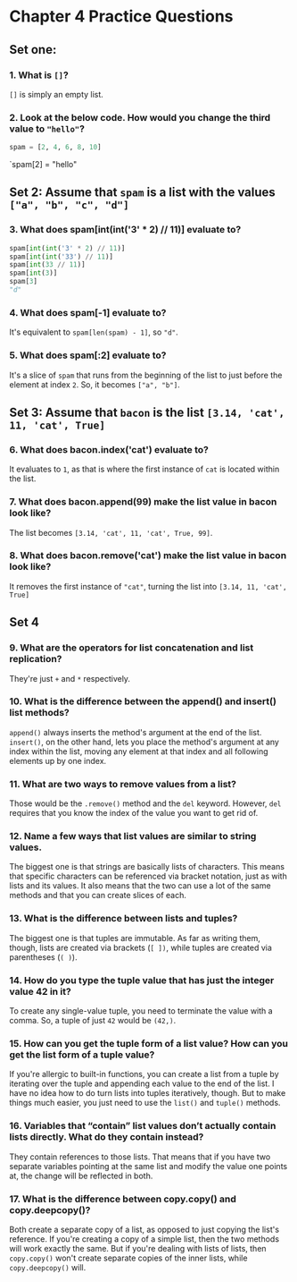 
# Chapter 4 Practice Questions

## Set one:

### 1. What is `[]`?

`[]` is simply an empty list.

### 2. Look at the below code. How would you change the third value to `"hello"`?

```python
spam = [2, 4, 6, 8, 10]
```

`spam[2] = "hello"

## Set 2: Assume that `spam` is a list with the values `["a", "b", "c", "d"]`

### 3. What does spam[int(int('3' * 2) // 11)] evaluate to?

```python
spam[int(int('3' * 2) // 11)]
spam[int(int('33') // 11)]
spam[int(33 // 11)]
spam[int(3)]
spam[3]
"d"
```

### 4. What does spam[-1] evaluate to?

It's equivalent to `spam[len(spam) - 1]`, so `"d"`.

### 5. What does spam[:2] evaluate to?

It's a slice of `spam` that runs from the beginning of the list to just before the element at index `2`. So, it becomes
`["a", "b"]`.

## Set 3: Assume that `bacon` is the list `[3.14, 'cat', 11, 'cat', True]`

### 6. What does bacon.index('cat') evaluate to?

It evaluates to `1`, as that is where the first instance of `cat` is located within the list.

### 7. What does bacon.append(99) make the list value in bacon look like?

The list becomes `[3.14, 'cat', 11, 'cat', True, 99]`.

### 8. What does bacon.remove('cat') make the list value in bacon look like?

It removes the first instance of `"cat"`, turning the list into `[3.14, 11, 'cat', True]`

## Set 4

### 9. What are the operators for list concatenation and list replication?

They're just `+` and `*` respectively.

### 10. What is the difference between the append() and insert() list methods?

`append()` always inserts the method's argument at the end of the list. `insert()`, on the other hand, lets you place
the method's argument at any index within the list, moving any element at that index and all following elements up by
one index.

### 11. What are two ways to remove values from a list?

Those would be the `.remove()` method and the `del` keyword. However, `del` requires that you know the index of the
value you want to get rid of.

### 12. Name a few ways that list values are similar to string values.

The biggest one is that strings are basically lists of characters. This means that specific characters can be referenced
via bracket notation, just as with lists and its values. It also means that the two can use a lot of the same methods
and that you can create slices of each.

### 13. What is the difference between lists and tuples?

The biggest one is that tuples are immutable. As far as writing them, though, lists are created via brackets (`[ ])`,
while tuples are created via parentheses (`( )`).

### 14. How do you type the tuple value that has just the integer value 42 in it?

To create any single-value tuple, you need to terminate the value with a comma. So, a tuple of just `42` would be
`(42,)`.

### 15. How can you get the tuple form of a list value? How can you get the list form of a tuple value?

If you're allergic to built-in functions, you can create a list from a tuple by iterating over the tuple and appending
each value to the end of the list. I have no idea how to do turn lists into tuples iteratively, though. But to make
things much easier, you just need to use the `list()` and `tuple()` methods.

### 16. Variables that “contain” list values don’t actually contain lists directly. What do they contain instead?

They contain references to those lists. That means that if you have two separate variables pointing at the same list
and modify the value one points at, the change will be reflected in both.

### 17. What is the difference between copy.copy() and copy.deepcopy()?

Both create a separate copy of a list, as opposed to just copying the list's reference. If you're creating a copy of a
simple list, then the two methods will work exactly the same. But if you're dealing with lists of lists, then
`copy.copy()` won't create separate copies of the inner lists, while `copy.deepcopy()` will.